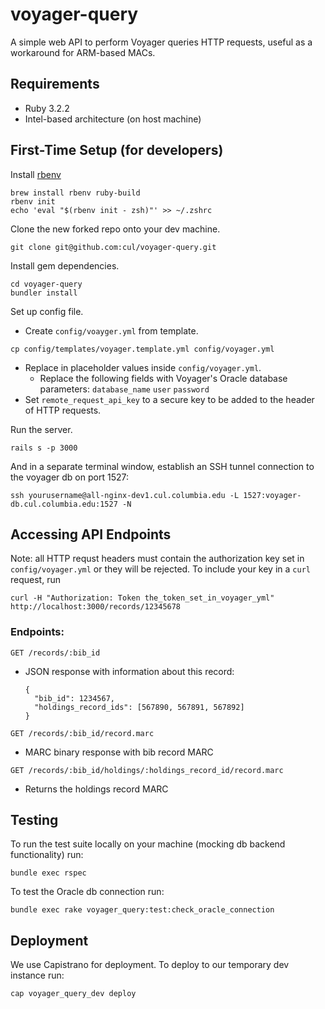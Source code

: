 # voyager-query

A simple web API to perform Voyager queries HTTP requests, useful as a workaround for ARM-based MACs.

## Requirements

- Ruby 3.2.2
- Intel-based architecture (on host machine)

## First-Time Setup (for developers)
Install [rbenv](https://github.com/rbenv/rbenv)
````
brew install rbenv ruby-build
rbenv init
echo 'eval "$(rbenv init - zsh)"' >> ~/.zshrc
````
Clone the new forked repo onto your dev machine.
````
git clone git@github.com:cul/voyager-query.git
````
Install gem dependencies.
```
cd voyager-query
bundler install
```
Set up config file.
  - Create `config/voayger.yml` from template.
  ```
  cp config/templates/voyager.template.yml config/voyager.yml
  ```
  - Replace in placeholder values inside `config/voyager.yml`.
    - Replace the following fields with Voyager's Oracle database parameters: `database_name` `user` `password`
  - Set `remote_request_api_key` to a secure key to be added to the header of HTTP requests.

Run the server.
  ```
  rails s -p 3000
  ```
And in a separate terminal window, establish an SSH tunnel connection to the voyager db on port 1527:
  ```
  ssh yourusername@all-nginx-dev1.cul.columbia.edu -L 1527:voyager-db.cul.columbia.edu:1527 -N
  ```
## Accessing API Endpoints
Note: all HTTP requst headers must contain the authorization key set in `config/voyager.yml` or they will be rejected.
To include your key in a `curl` request, run
  ```
  curl -H "Authorization: Token the_token_set_in_voyager_yml" http://localhost:3000/records/12345678
  ```
### Endpoints:
`GET /records/:bib_id`
- JSON response with information about this record:
  ```
  {
    "bib_id": 1234567,
    "holdings_record_ids": [567890, 567891, 567892]
  }
  ```
`GET /records/:bib_id/record.marc`
- MARC binary response with bib record MARC

`GET /records/:bib_id/holdings/:holdings_record_id/record.marc`
- Returns the holdings record MARC
        
## Testing
To run the test suite locally on your machine (mocking db backend functionality) run:
```
bundle exec rspec
```
To test the Oracle db connection run:
```
bundle exec rake voyager_query:test:check_oracle_connection
```

## Deployment
We use Capistrano for deployment. To deploy to our temporary dev instance run:
```
cap voyager_query_dev deploy
```

